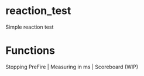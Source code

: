 # reaction_test

Simple reaction test

# Functions

Stopping PreFire |
Measuring in ms |
Scoreboard (WIP)
